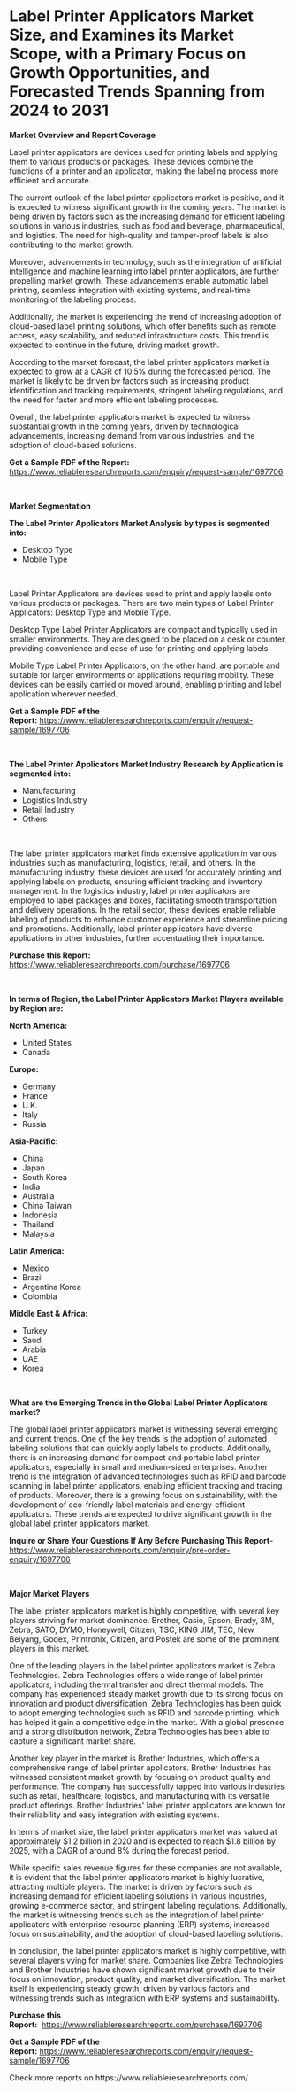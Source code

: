 <p><h1>Label Printer Applicators Market Size, and Examines its Market Scope, with a Primary Focus on Growth Opportunities, and Forecasted Trends Spanning from 2024 to 2031</h1></p><p><strong>Market Overview and Report Coverage</strong></p>
<p><p>Label printer applicators are devices used for printing labels and applying them to various products or packages. These devices combine the functions of a printer and an applicator, making the labeling process more efficient and accurate.</p><p>The current outlook of the label printer applicators market is positive, and it is expected to witness significant growth in the coming years. The market is being driven by factors such as the increasing demand for efficient labeling solutions in various industries, such as food and beverage, pharmaceutical, and logistics. The need for high-quality and tamper-proof labels is also contributing to the market growth.</p><p>Moreover, advancements in technology, such as the integration of artificial intelligence and machine learning into label printer applicators, are further propelling market growth. These advancements enable automatic label printing, seamless integration with existing systems, and real-time monitoring of the labeling process.</p><p>Additionally, the market is experiencing the trend of increasing adoption of cloud-based label printing solutions, which offer benefits such as remote access, easy scalability, and reduced infrastructure costs. This trend is expected to continue in the future, driving market growth.</p><p>According to the market forecast, the label printer applicators market is expected to grow at a CAGR of 10.5% during the forecasted period. The market is likely to be driven by factors such as increasing product identification and tracking requirements, stringent labeling regulations, and the need for faster and more efficient labeling processes.</p><p>Overall, the label printer applicators market is expected to witness substantial growth in the coming years, driven by technological advancements, increasing demand from various industries, and the adoption of cloud-based solutions.</p></p>
<p><strong>Get a Sample PDF of the Report:</strong> <a href="https://www.reliableresearchreports.com/enquiry/request-sample/1697706">https://www.reliableresearchreports.com/enquiry/request-sample/1697706</a></p>
<p>&nbsp;</p>
<p><strong>Market Segmentation</strong></p>
<p><strong>The Label Printer Applicators Market Analysis by types is segmented into:</strong></p>
<p><ul><li>Desktop Type</li><li>Mobile Type</li></ul></p>
<p>&nbsp;</p>
<p><p>Label Printer Applicators are devices used to print and apply labels onto various products or packages. There are two main types of Label Printer Applicators: Desktop Type and Mobile Type. </p><p>Desktop Type Label Printer Applicators are compact and typically used in smaller environments. They are designed to be placed on a desk or counter, providing convenience and ease of use for printing and applying labels.</p><p>Mobile Type Label Printer Applicators, on the other hand, are portable and suitable for larger environments or applications requiring mobility. These devices can be easily carried or moved around, enabling printing and label application wherever needed.</p></p>
<p><strong>Get a Sample PDF of the Report:</strong>&nbsp;<a href="https://www.reliableresearchreports.com/enquiry/request-sample/1697706">https://www.reliableresearchreports.com/enquiry/request-sample/1697706</a></p>
<p>&nbsp;</p>
<p><strong>The Label Printer Applicators Market Industry Research by Application is segmented into:</strong></p>
<p><ul><li>Manufacturing</li><li>Logistics Industry</li><li>Retail Industry</li><li>Others</li></ul></p>
<p>&nbsp;</p>
<p><p>The label printer applicators market finds extensive application in various industries such as manufacturing, logistics, retail, and others. In the manufacturing industry, these devices are used for accurately printing and applying labels on products, ensuring efficient tracking and inventory management. In the logistics industry, label printer applicators are employed to label packages and boxes, facilitating smooth transportation and delivery operations. In the retail sector, these devices enable reliable labeling of products to enhance customer experience and streamline pricing and promotions. Additionally, label printer applicators have diverse applications in other industries, further accentuating their importance.</p></p>
<p><strong>Purchase this Report:</strong>&nbsp; <a href="https://www.reliableresearchreports.com/purchase/1697706">https://www.reliableresearchreports.com/purchase/1697706</a></p>
<p>&nbsp;</p>
<p><strong>In terms of Region, the Label Printer Applicators Market Players available by Region are:</strong></p>
<p>
    <p> <strong> North America: </strong>
        <ul>
            <li>United States</li>
            <li>Canada</li>
        </ul>
        </p> 
    <p> <strong> Europe: </strong>
        <ul>
            <li>Germany</li>
            <li>France</li>
            <li>U.K.</li>
            <li>Italy</li>
            <li>Russia</li>
        </ul>
        </p> 
    <p> <strong> Asia-Pacific: </strong>
        <ul>
            <li>China</li>
            <li>Japan</li>
            <li>South Korea</li>
            <li>India</li>
            <li>Australia</li>
            <li>China Taiwan</li>
            <li>Indonesia</li>
            <li>Thailand</li>
            <li>Malaysia</li>
        </ul>
        </p> 
    <p> <strong> Latin America: </strong>
        <ul>
            <li>Mexico</li>
            <li>Brazil</li>
            <li>Argentina Korea</li>
            <li>Colombia</li>
        </ul>
        </p> 
    <p> <strong> Middle East & Africa: </strong>
        <ul>
            <li>Turkey</li>
            <li>Saudi</li>
            <li>Arabia</li>
            <li>UAE</li>
            <li>Korea</li>
        </ul>
    </p>
    </p>
<p>&nbsp;</p>
<p><strong>What are the Emerging Trends in the Global Label Printer Applicators market?</strong></p>
<p><p>The global label printer applicators market is witnessing several emerging and current trends. One of the key trends is the adoption of automated labeling solutions that can quickly apply labels to products. Additionally, there is an increasing demand for compact and portable label printer applicators, especially in small and medium-sized enterprises. Another trend is the integration of advanced technologies such as RFID and barcode scanning in label printer applicators, enabling efficient tracking and tracing of products. Moreover, there is a growing focus on sustainability, with the development of eco-friendly label materials and energy-efficient applicators. These trends are expected to drive significant growth in the global label printer applicators market.</p></p>
<p><strong>Inquire or Share Your Questions If Any Before Purchasing This Report</strong>- <a href="https://www.reliableresearchreports.com/enquiry/pre-order-enquiry/1697706">https://www.reliableresearchreports.com/enquiry/pre-order-enquiry/1697706</a></p>
<p>&nbsp;</p>
<p><strong>Major Market Players</strong></p>
<p><p>The label printer applicators market is highly competitive, with several key players striving for market dominance. Brother, Casio, Epson, Brady, 3M, Zebra, SATO, DYMO, Honeywell, Citizen, TSC, KING JIM, TEC, New Beiyang, Godex, Printronix, Citizen, and Postek are some of the prominent players in this market.</p><p>One of the leading players in the label printer applicators market is Zebra Technologies. Zebra Technologies offers a wide range of label printer applicators, including thermal transfer and direct thermal models. The company has experienced steady market growth due to its strong focus on innovation and product diversification. Zebra Technologies has been quick to adopt emerging technologies such as RFID and barcode printing, which has helped it gain a competitive edge in the market. With a global presence and a strong distribution network, Zebra Technologies has been able to capture a significant market share.</p><p>Another key player in the market is Brother Industries, which offers a comprehensive range of label printer applicators. Brother Industries has witnessed consistent market growth by focusing on product quality and performance. The company has successfully tapped into various industries such as retail, healthcare, logistics, and manufacturing with its versatile product offerings. Brother Industries' label printer applicators are known for their reliability and easy integration with existing systems.</p><p>In terms of market size, the label printer applicators market was valued at approximately $1.2 billion in 2020 and is expected to reach $1.8 billion by 2025, with a CAGR of around 8% during the forecast period.</p><p>While specific sales revenue figures for these companies are not available, it is evident that the label printer applicators market is highly lucrative, attracting multiple players. The market is driven by factors such as increasing demand for efficient labeling solutions in various industries, growing e-commerce sector, and stringent labeling regulations. Additionally, the market is witnessing trends such as the integration of label printer applicators with enterprise resource planning (ERP) systems, increased focus on sustainability, and the adoption of cloud-based labeling solutions.</p><p>In conclusion, the label printer applicators market is highly competitive, with several players vying for market share. Companies like Zebra Technologies and Brother Industries have shown significant market growth due to their focus on innovation, product quality, and market diversification. The market itself is experiencing steady growth, driven by various factors and witnessing trends such as integration with ERP systems and sustainability.</p></p>
<p><strong>Purchase this Report:</strong>&nbsp;&nbsp;<a href="https://www.reliableresearchreports.com/purchase/1697706">https://www.reliableresearchreports.com/purchase/1697706</a></p>
<p></p>
<p><strong>Get a Sample PDF of the Report:</strong>&nbsp;<a href="https://www.reliableresearchreports.com/enquiry/request-sample/1697706">https://www.reliableresearchreports.com/enquiry/request-sample/1697706</a></p>
<p>Check more reports on https://www.reliableresearchreports.com/</p>